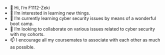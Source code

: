 - 👋 Hi, I’m F1112-Zeki
- 👀 I’m interested in learning new things.
- 🌱 I’m currently learning cyber security issues by means of a wonderful boot camp.
- 💞️ I’m looking to collaborate on various issues related to cyber security with my cohorts.
- 📫 I encourage  all my coursemates to associate with each other as much as possible.

<!---
F1112-Zeki/F1112-Zeki is a ✨ special ✨ repository because its `README.md` (this file) appears on your GitHub profile.
You can click the Preview link to take a look at your changes.
--->
